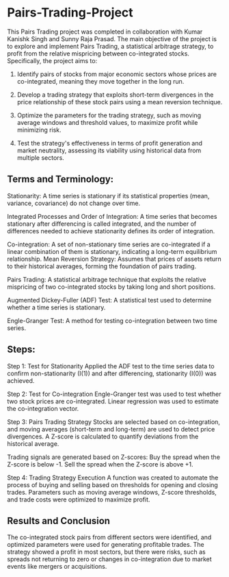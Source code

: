 # Pairs-Trading-Project
This Pairs Trading project was completed in collaboration with Kumar Kanishk Singh and Sunny Raja Prasad.
The main objective of the project is to explore and implement Pairs Trading, a statistical arbitrage strategy, to profit from the relative mispricing between co-integrated stocks. Specifically, the project aims to:

1) Identify pairs of stocks from major economic sectors whose prices are co-integrated, meaning they move together in the long run.

2) Develop a trading strategy that exploits short-term divergences in the price relationship of these stock pairs using a mean reversion technique.

3) Optimize the parameters for the trading strategy, such as moving average windows and threshold values, to maximize profit while minimizing risk.

4) Test the strategy's effectiveness in terms of profit generation and market neutrality, assessing its viability using historical data from multiple sectors.

## Terms and Terminology:
   
Stationarity: A time series is stationary if its statistical properties (mean, variance, covariance) do not change over time.

Integrated Processes and Order of Integration: A time series that becomes stationary after differencing is called integrated, and the number of differences needed to achieve stationarity defines its order of integration.

Co-integration: A set of non-stationary time series are co-integrated if a linear combination of them is stationary, indicating a long-term equilibrium relationship.
Mean Reversion Strategy: Assumes that prices of assets return to their historical averages, forming the foundation of pairs trading.

Pairs Trading: A statistical arbitrage technique that exploits the relative mispricing of two co-integrated stocks by taking long and short positions.

Augmented Dickey-Fuller (ADF) Test: A statistical test used to determine whether a time series is stationary.

Engle-Granger Test: A method for testing co-integration between two time series.



## Steps:
Step 1: Test for Stationarity
Applied the ADF test to the time series data to confirm non-stationarity (I(1)) and after differencing, stationarity (I(0)) was achieved.

Step 2: Test for Co-integration
Engle-Granger test was used to test whether two stock prices are co-integrated.
Linear regression was used to estimate the co-integration vector.

Step 3: Pairs Trading Strategy
Stocks are selected based on co-integration, and moving averages (short-term and long-term) are used to detect price divergences.
A Z-score is calculated to quantify deviations from the historical average.

Trading signals are generated based on Z-scores:
Buy the spread when the Z-score is below -1.
Sell the spread when the Z-score is above +1.

Step 4: Trading Strategy Execution
A function was created to automate the process of buying and selling based on thresholds for opening and closing trades.
Parameters such as moving average windows, Z-score thresholds, and trade costs were optimized to maximize profit.

## Results and Conclusion
The co-integrated stock pairs from different sectors were identified, and optimized parameters were used for generating profitable trades.
The strategy showed a profit in most sectors, but there were risks, such as spreads not returning to zero or changes in co-integration due to market events like mergers or acquisitions.

<!-- The file named Time_Series_Project_(to_be_submitted) contains the collaboratory codes for the porject.   --> 
